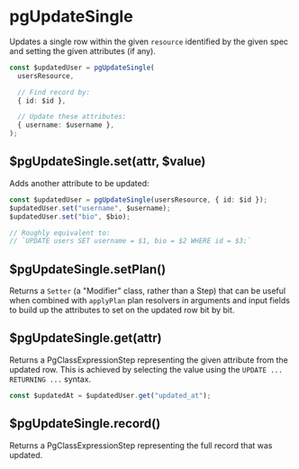 # pgUpdateSingle

Updates a single row within the given `resource` identified by the given spec and setting the given attributes (if any).

```ts
const $updatedUser = pgUpdateSingle(
  usersResource,

  // Find record by:
  { id: $id },

  // Update these attributes:
  { username: $username },
);
```

## $pgUpdateSingle.set(attr, $value)

Adds another attribute to be updated:

```ts
const $updatedUser = pgUpdateSingle(usersResource, { id: $id });
$updatedUser.set("username", $username);
$updatedUser.set("bio", $bio);

// Roughly equivalent to:
// `UPDATE users SET username = $1, bio = $2 WHERE id = $3;`
```

## $pgUpdateSingle.setPlan()

Returns a `Setter` (a "Modifier" class, rather than a Step)
that can be useful when combined with `applyPlan` plan resolvers in arguments
and input fields to build up the attributes to set on the updated row bit by
bit.

## $pgUpdateSingle.get(attr)

Returns a PgClassExpressionStep representing the given attribute from the
updated row. This is achieved by selecting the value using the
`UPDATE ... RETURNING ...` syntax.

```ts
const $updatedAt = $updatedUser.get("updated_at");
```

## $pgUpdateSingle.record()

Returns a PgClassExpressionStep representing the full record that was updated.
